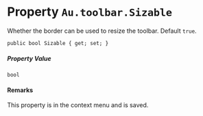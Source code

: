 # Property `Au.toolbar.Sizable`

Whether the border can be used to resize the toolbar. Default `true`.

```
public bool Sizable { get; set; }
```

##### Property Value

`bool`

#### Remarks

This property is in the context menu and is saved.